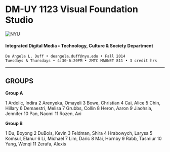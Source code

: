 # DM-UY 1123 Visual Foundation Studio

![NYU](http://ws2.polishedsolid.com/de/nyu_soe_logo.png)
#### Integrated Digital Media • Technology, Culture & Society Department 

    De Angela L. Duff • deangela.duff@nyu.edu • Fall 2014 
    Tuesdays & Thursdays • 4:30-6:20PM • 2MTC MAGNET 811 • 3 credit hrs

---


## GROUPS

**Group A**

1 Ardolic, Indira
2 Arenyeka, Omayeli
3 Bowe, Christian
4 Cai, Alice
5 Chin, Hillary
6 Demaestri, Melisa
7 Grubbs, Collin
8 Heron, Aaron
9 Jiaohsia, Jennifer
10 Pan, Naomi
11 Rozen, Avi


**Group B**

1 Du, Boyong
2 DuBois, Kevin
3 Feldman, Shira
4 Hrabowych, Larysa
5 Komsul, Elanur
6 Li, Michael
7 Lim, Daric
8 Mai, Hornby
9 Rabb, Tasmiur
10 Yang, Wenqi
11 Zerafa, Alexis


